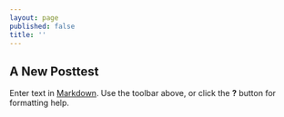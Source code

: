 ```yaml
---
layout: page
published: false
title: ''
---
```

## A New Posttest

Enter text in [Markdown](http://daringfireball.net/projects/markdown/). Use the toolbar above, or click the **?** button for formatting help.
